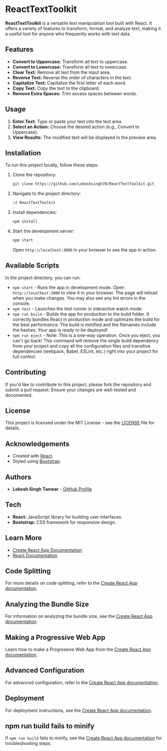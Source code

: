 # ReactTextToolkit

**ReactTextToolkit** is a versatile text manipulation tool built with React. It offers a variety of features to transform, format, and analyze text, making it a useful tool for anyone who frequently works with text data.

## Features

- **Convert to Uppercase:** Transform all text to uppercase.
- **Convert to Lowercase:** Transform all text to lowercase.
- **Clear Text:** Remove all text from the input area.
- **Reverse Text:** Reverse the order of characters in the text.
- **Capitalize Text:** Capitalize the first letter of each word.
- **Copy Text:** Copy the text to the clipboard.
- **Remove Extra Spaces:** Trim excess spaces between words.

## Usage

1. **Enter Text:** Type or paste your text into the text area.
2. **Select an Action:** Choose the desired action (e.g., Convert to Uppercase).
3. **View Results:** The modified text will be displayed in the preview area.

## Installation

To run this project locally, follow these steps:

1. Clone the repository:
   ```bash
   git clone https://github.com/Lokeshsingh78/ReactTextToolkit.git
   ```

2. Navigate to the project directory:
   ```bash
   cd ReactTextToolkit
   ```

3. Install dependencies:
   ```bash
   npm install
   ```

4. Start the development server:
   ```bash
   npm start
   ```

   Open `http://localhost:3000` in your browser to see the app in action.

## Available Scripts

In the project directory, you can run:

- `npm start` - Runs the app in development mode. Open `http://localhost:3000` to view it in your browser. The page will reload when you make changes. You may also see any lint errors in the console.
- `npm test` - Launches the test runner in interactive watch mode.
- `npm run build` - Builds the app for production to the build folder. It correctly bundles React in production mode and optimizes the build for the best performance. The build is minified and the filenames include the hashes. Your app is ready to be deployed!
- `npm run eject` - Note: This is a one-way operation. Once you eject, you can't go back! This command will remove the single build dependency from your project and copy all the configuration files and transitive dependencies (webpack, Babel, ESLint, etc.) right into your project for full control.

## Contributing

If you'd like to contribute to this project, please fork the repository and submit a pull request. Ensure your changes are well-tested and documented.

## License

This project is licensed under the MIT License - see the [LICENSE](LICENSE) file for details.

## Acknowledgements

- Created with [React](https://reactjs.org/).
- Styled using [Bootstrap](https://getbootstrap.com/).

## Authors

- **Lokesh Singh Tanwar** - [GitHub Profile](https://github.com/Lokeshsingh78)

## Tech

- **React:** JavaScript library for building user interfaces.
- **Bootstrap:** CSS framework for responsive design.

## Learn More

- [Create React App Documentation](https://facebook.github.io/create-react-app/docs/getting-started)
- [React Documentation](https://reactjs.org/docs/getting-started.html)

## Code Splitting

For more details on code splitting, refer to the [Create React App documentation](https://facebook.github.io/create-react-app/docs/code-splitting).

## Analyzing the Bundle Size

For information on analyzing the bundle size, see the [Create React App documentation](https://facebook.github.io/create-react-app/docs/analyzing-the-bundle-size).

## Making a Progressive Web App

Learn how to make a Progressive Web App from the [Create React App documentation](https://facebook.github.io/create-react-app/docs/making-a-progressive-web-app).

## Advanced Configuration

For advanced configuration, refer to the [Create React App documentation](https://facebook.github.io/create-react-app/docs/advanced-configuration).

## Deployment

For deployment instructions, see the [Create React App documentation](https://facebook.github.io/create-react-app/docs/deployment).

## npm run build fails to minify

If `npm run build` fails to minify, see the [Create React App documentation](https://facebook.github.io/create-react-app/docs/troubleshooting#npm-run-build-fails-to-minify) for troubleshooting steps.
